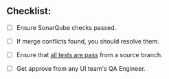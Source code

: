 ## Checklist:

- [ ] Ensure SonarQube checks passed.


- [ ] If merge conflicts found, you should resolve them.


- [ ] Ensure
  that [all tests are pass](https://jenkins.cardpay-test.com/view/dashboard/job/drd-reports-tests/build?delay=0sec)
  from a source branch.


- [ ] Get approve from any UI team's QA Engineer.